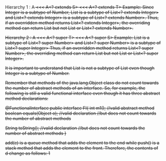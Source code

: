 

Hierarchy 1 : A<S> <<< A<? extends S> <<< A<? extends T>
Example: Since Integer is a subtype of Number, List<Integer> is a subtype of List<? extends Integer> and List<? extends Integer> is a subtype of List<? extends Number>.
Thus, if an overridden method returns List<? extends Integer>, the overriding method can return List<Integer> but not List<Number> or List<? extends Number>.


Hierarchy 2 : A<T> <<< A<? super T> <<< A<? super S>
Example: List<Number> is a subtype of List<? super Number> and List<? super Number> is a subtype of List<? super Integer>
Thus, if an overridden method returns List<? super Number>, the overriding method can return List<Number> but not List<Integer> or List<? super Integer>.




It is important to understand that List<Integer> is not a subtype of List<Number> even though Integer is a subtype of Number. 





 Remember that methods of the java.lang.Object class do not count towards the number of abstract methods of an interface. So, for example, the following is still a valid functional interface even though it has three abstract method declarations:

@FunctionalInterface
public interface FI{
   int m1(); //valid abstract method
   boolean equals(Object o); //valid declaration
   //but does not count towards the number of abstract methods

   String toString(); //valid declaration
   //but does not count towards the number of abstract methods
}



add(e) is a queue method that adds the element to the end while push() is a stack method that adds the element to the front. Therefore, the contents of d change as follows:
1


